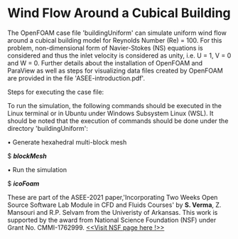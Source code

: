 # Wind Flow Around a Cubical Building
<p>The OpenFOAM case file 'buildingUniform' can simulate uniform wind flow around a cubical building model for Reynolds Number (Re) = 100. For this problem, non-dimensional form of Navier-Stokes (NS) equations is considered and thus the inlet velocity is considered as unity, i.e. U = 1, V = 0 and W = 0. Further details about the installation of OpenFOAM and ParaView as well as steps for visualizing data files created by OpenFOAM are provided in the file 'ASEE-introduction.pdf'.</p>

Steps for executing the case file:

To run the simulation, the following commands should be executed in the Linux terminal or in Ubuntu under Windows Subsystem Linux (WSL). It should be noted that the execution of commands should be done under the directory 'buildingUniform':

• Generate hexahedral multi-block mesh

$ <i><b>blockMesh</b></i>

• Run the simulation

$ <i><b>icoFoam</b></i>

These are part of the ASEE-2021 paper,'Incorporating Two Weeks Open Source Software Lab Module in CFD and Fluids Courses' by <b>S. Verma</b>, Z. Mansouri and R.P. Selvam from the Univeristy of Arkansas.
This work is supported by the award from National Science Foundation (NSF) under Grant No. CMMI-1762999. 
<a href = "https://www.nsf.gov/awardsearch/showAward?AWD_ID=1762999&HistoricalAwards=false"> <<Visit NSF page here !>></a>
